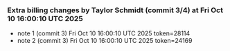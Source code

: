 
### Extra billing changes by Taylor Schmidt (commit 3/4) at Fri Oct 10 16:00:10 UTC 2025
* note 1 (commit 3) Fri Oct 10 16:00:10 UTC 2025 token=28114
* note 2 (commit 3) Fri Oct 10 16:00:10 UTC 2025 token=24169
